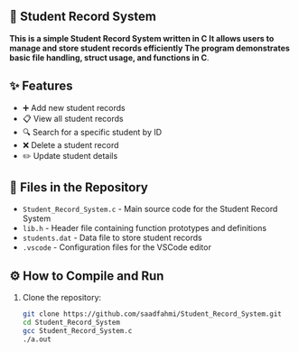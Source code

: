  ## 📝 Student Record System

**This is a simple Student Record System written in C It allows users to manage and store student records efficiently The program demonstrates basic file handling, struct usage, and functions in C**.

## ✨ Features

- ➕ Add new student records  
- 📋 View all student records  
- 🔍 Search for a specific student by ID  
- ❌ Delete a student record  
- ✏️ Update student details  

## 📂 Files in the Repository

- `Student_Record_System.c` - Main source code for the Student Record System  
- `lib.h` - Header file containing function prototypes and definitions  
- `students.dat` - Data file to store student records  
- `.vscode` - Configuration files for the VSCode editor  

## ⚙️ How to Compile and Run

1. Clone the repository:

   ```bash
   git clone https://github.com/saadfahmi/Student_Record_System.git
   cd Student_Record_System
   gcc Student_Record_System.c
   ./a.out
